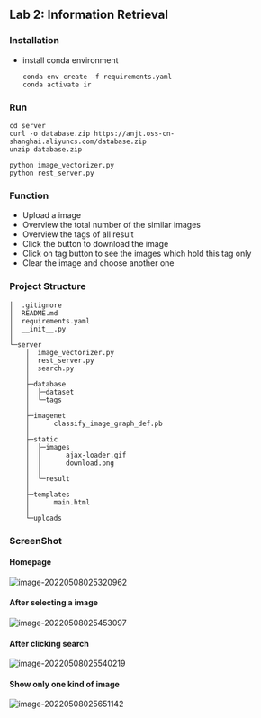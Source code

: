 ## Lab 2: Information Retrieval

### Installation

- install conda environment

  ```
  conda env create -f requirements.yaml
  conda activate ir
  ```

### Run

```
cd server
curl -o database.zip https://anjt.oss-cn-shanghai.aliyuncs.com/database.zip
unzip database.zip

python image_vectorizer.py
python rest_server.py 
```

### Function

- Upload a image
- Overview the total number of the similar images
- Overview the tags of all result
- Click the button to download the image
- Click on tag button to see the images which hold this tag only
- Clear the image and choose another one

### Project Structure

```
│  .gitignore
│  README.md
│  requirements.yaml
│  __init__.py
│          
└─server
    │  image_vectorizer.py
    │  rest_server.py
    │  search.py
    │  
    ├─database
    │  ├─dataset   
    │  └─tags
    │          
    ├─imagenet
    │      classify_image_graph_def.pb
    │      
    ├─static
    │  ├─images
    │  │      ajax-loader.gif
    │  │      download.png
    │  │      
    │  └─result
    │          
    ├─templates
    │      main.html
    │      
    └─uploads
```

### ScreenShot

#### Homepage

![image-20220508025320962](https://typora-anjt.oss-cn-shanghai.aliyuncs.com/image-20220508025320962.png)

#### After selecting a image

![image-20220508025453097](https://typora-anjt.oss-cn-shanghai.aliyuncs.com/image-20220508025453097.png)

#### After clicking search

![image-20220508025540219](https://typora-anjt.oss-cn-shanghai.aliyuncs.com/image-20220508025540219.png)

#### Show only one kind of image

![image-20220508025651142](https://typora-anjt.oss-cn-shanghai.aliyuncs.com/image-20220508025651142.png)
